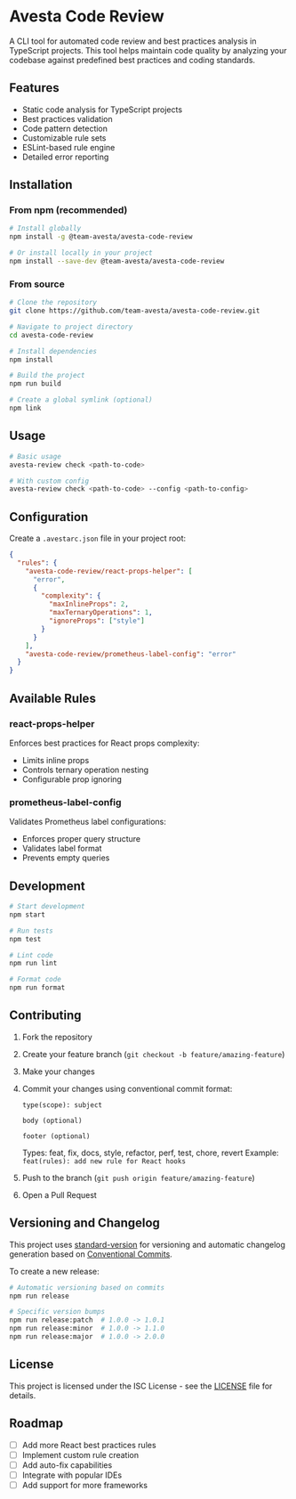 # Avesta Code Review

A CLI tool for automated code review and best practices analysis in TypeScript projects. This tool helps maintain code quality by analyzing your codebase against predefined best practices and coding standards.

## Features

- Static code analysis for TypeScript projects
- Best practices validation
- Code pattern detection
- Customizable rule sets
- ESLint-based rule engine
- Detailed error reporting

## Installation

### From npm (recommended)

```bash
# Install globally
npm install -g @team-avesta/avesta-code-review

# Or install locally in your project
npm install --save-dev @team-avesta/avesta-code-review
```

### From source

```bash
# Clone the repository
git clone https://github.com/team-avesta/avesta-code-review.git

# Navigate to project directory
cd avesta-code-review

# Install dependencies
npm install

# Build the project
npm run build

# Create a global symlink (optional)
npm link
```

## Usage

```bash
# Basic usage
avesta-review check <path-to-code>

# With custom config
avesta-review check <path-to-code> --config <path-to-config>
```

## Configuration

Create a `.avestarc.json` file in your project root:

```json
{
  "rules": {
    "avesta-code-review/react-props-helper": [
      "error",
      {
        "complexity": {
          "maxInlineProps": 2,
          "maxTernaryOperations": 1,
          "ignoreProps": ["style"]
        }
      }
    ],
    "avesta-code-review/prometheus-label-config": "error"
  }
}
```

## Available Rules

### react-props-helper

Enforces best practices for React props complexity:

- Limits inline props
- Controls ternary operation nesting
- Configurable prop ignoring

### prometheus-label-config

Validates Prometheus label configurations:

- Enforces proper query structure
- Validates label format
- Prevents empty queries

## Development

```bash
# Start development
npm start

# Run tests
npm test

# Lint code
npm run lint

# Format code
npm run format
```

## Contributing

1. Fork the repository
2. Create your feature branch (`git checkout -b feature/amazing-feature`)
3. Make your changes
4. Commit your changes using conventional commit format:

   ```
   type(scope): subject

   body (optional)

   footer (optional)
   ```

   Types: feat, fix, docs, style, refactor, perf, test, chore, revert
   Example: `feat(rules): add new rule for React hooks`

5. Push to the branch (`git push origin feature/amazing-feature`)
6. Open a Pull Request

## Versioning and Changelog

This project uses [standard-version](https://github.com/conventional-changelog/standard-version) for versioning and automatic changelog generation based on [Conventional Commits](https://www.conventionalcommits.org/).

To create a new release:

```bash
# Automatic versioning based on commits
npm run release

# Specific version bumps
npm run release:patch  # 1.0.0 -> 1.0.1
npm run release:minor  # 1.0.0 -> 1.1.0
npm run release:major  # 1.0.0 -> 2.0.0
```

## License

This project is licensed under the ISC License - see the [LICENSE](LICENSE) file for details.

## Roadmap

- [ ] Add more React best practices rules
- [ ] Implement custom rule creation
- [ ] Add auto-fix capabilities
- [ ] Integrate with popular IDEs
- [ ] Add support for more frameworks
